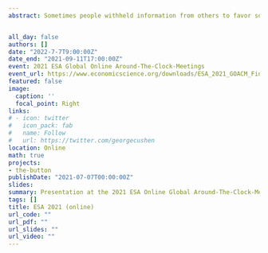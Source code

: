 ```yaml
---
abstract: Sometimes people withheld information from others to favor someone. This paper studies which motives are most important, including paternalism and empathy. I present an experimental design of a sender-receiver game based on the Dana Weber & Kuang (2007) task.


all_day: false
authors: []
date: "2022-7-7T9:00:00Z"
date_end: "2021-09-11T17:00:00Z"
event: 2021 ESA Global Online Around-The-Clock-Meetings
event_url: https://www.economicscience.org/downloads/ESA_2021_GOACM_Final_Program.pdf
featured: false
image:
  caption: ''
  focal_point: Right
links:
# - icon: twitter
#   icon_pack: fab
#   name: Follow
#   url: https://twitter.com/georgecushen
location: Online
math: true
projects:
- the-button
publishDate: "2021-07-07T00:00:00Z"
slides: 
summary: Presentation at the 2021 ESA Online Global Around-The-Clock-Meetings. 
tags: []
title: ESA 2021 (online)
url_code: ""
url_pdf: ""
url_slides: ""
url_video: ""
---
```

